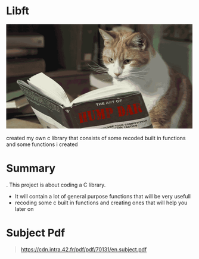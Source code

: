 # Libft

<img src="libftcat.gif">

created my own c library that consists of some recoded built in functions and some functions i created 
# Summary
. This project is about coding a C library.
- It will contain a lot of general purpose functions that will be very usefull 
- recoding some c built in functions and creating ones that will help you later on 
# Subject Pdf
  >https://cdn.intra.42.fr/pdf/pdf/70131/en.subject.pdf
  
  
